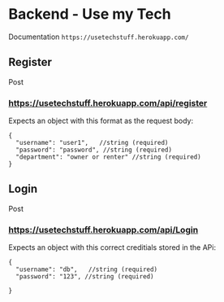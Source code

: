 # Backend - Use my Tech

Documentation
`https://usetechstuff.herokuapp.com/`

## Register


Post 
### https://usetechstuff.herokuapp.com/api/register

Expects an object with this format as the request body:

```
{
  "username": "user1",   //string (required)
  "password": "password", //string (required)
  "department": "owner or renter" //string (required)
}
```

## Login


Post 
### https://usetechstuff.herokuapp.com/api/Login

Expects an object with this correct creditials stored in the APi:

```
{
  "username": "db",   //string (required)
  "password": "123", //string (required)

}
```
